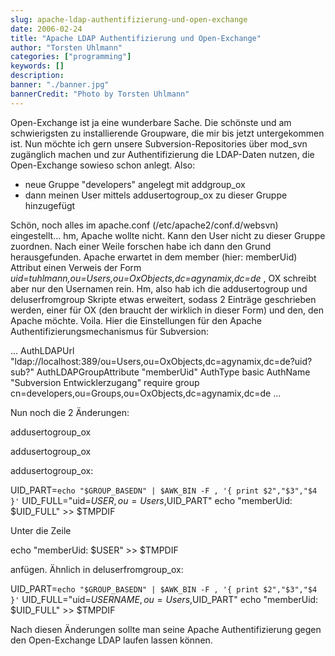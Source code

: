 ```yaml
---
slug: apache-ldap-authentifizierung-und-open-exchange
date: 2006-02-24
title: "Apache LDAP Authentifizierung und Open-Exchange"
author: "Torsten Uhlmann"
categories: ["programming"]
keywords: []
description:
banner: "./banner.jpg"
bannerCredit: "Photo by Torsten Uhlmann"
---
```


Open-Exchange ist ja eine wunderbare Sache. Die schönste und am schwierigsten zu installierende Groupware, die mir bis jetzt untergekommen ist. Nun möchte ich gern unsere Subversion-Repositories über mod\_svn zugänglich machen und zur Authentifizierung die LDAP-Daten nutzen, die Open-Exchange sowieso schon anlegt. Also:

-   neue Gruppe "developers" angelegt mit addgroup\_ox
-   dann meinen User mittels addusertogroup\_ox zu dieser Gruppe hinzugefügt

Schön, noch alles im apache.conf (/etc/apache2/conf.d/websvn) eingestellt... hm, Apache wollte nicht. Kann den User nicht zu dieser Gruppe zuordnen. Nach einer Weile forschen habe ich dann den Grund herausgefunden. Apache erwartet in dem member (hier: memberUid) Attribut einen Verweis der Form *uid=tuhlmann,ou=Users,ou=OxObjects,dc=agynamix,dc=de* , OX schreibt aber nur den Usernamen rein. Hm, also hab ich die addusertogroup und deluserfromgroup Skripte etwas erweitert, sodass 2 Einträge geschrieben werden, einer für OX (den braucht der wirklich in dieser Form) und den, den Apache möchte. Voila. Hier die Einstellungen für den Apache Authentifizierungsmechanismus für Subversion:

... AuthLDAPUrl "ldap://localhost:389/ou=Users,ou=OxObjects,dc=agynamix,dc=de?uid?sub?" AuthLDAPGroupAttribute "memberUid" AuthType basic AuthName "Subversion Entwicklerzugang" require group cn=developers,ou=Groups,ou=OxObjects,dc=agynamix,dc=de ...

Nun noch die 2 Änderungen:

addusertogroup_ox

addusertogroup_ox

addusertogroup\_ox:

UID_PART=`echo "$GROUP_BASEDN" | $AWK_BIN -F , '{ print $2","$3","$4 }'` UID_FULL="uid=$USER,ou=Users,$UID_PART" echo "memberUid: $UID_FULL" >> $TMPDIF

Unter die Zeile

echo "memberUid: $USER" >> $TMPDIF

anfügen. Ähnlich in deluserfromgroup\_ox:

UID_PART=`echo "$GROUP_BASEDN" | $AWK_BIN -F , '{ print $2","$3","$4 }'` UID_FULL="uid=$USERNAME,ou=Users,$UID_PART" echo "memberUid: $UID_FULL" >> $TMPDIF

Nach diesen Änderungen sollte man seine Apache Authentifizierung gegen den Open-Exchange LDAP laufen lassen können.
